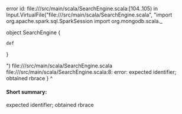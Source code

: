 error id: file://<WORKSPACE>/src/main/scala/SearchEngine.scala:[104..105) in Input.VirtualFile("file://<WORKSPACE>/src/main/scala/SearchEngine.scala", "import org.apache.spark.sql.SparkSession
import org.mongodb.scala._

object SearchEngine {

    def 
  
}

")
file://<WORKSPACE>/src/main/scala/SearchEngine.scala
file://<WORKSPACE>/src/main/scala/SearchEngine.scala:8: error: expected identifier; obtained rbrace
}
^
#### Short summary: 

expected identifier; obtained rbrace